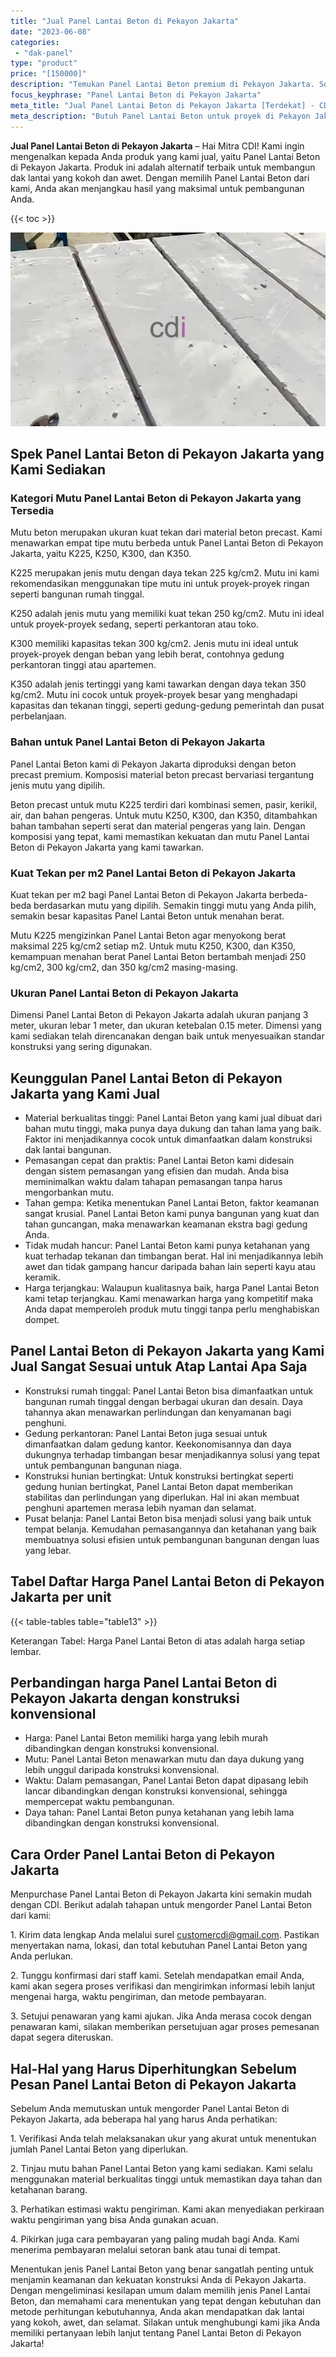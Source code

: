 ```yaml
---
title: "Jual Panel Lantai Beton di Pekayon Jakarta"
date: "2023-06-08"
categories:
 - "dak-panel"
type: "product"
price: "[150000]"
description: "Temukan Panel Lantai Beton premium di Pekayon Jakarta. Solusi ideal untuk proyek konstruksi dengan standar terbaik, Panel Lantai Beton memberikan ketahanan optimal untuk lantai dak. Hubungi kami sekarang."
focus_keyphrase: "Panel Lantai Beton di Pekayon Jakarta"
meta_title: "Jual Panel Lantai Beton di Pekayon Jakarta [Terdekat] - CDI"
meta_description: "Butuh Panel Lantai Beton untuk proyek di Pekayon Jakarta?. Kami menyediakan Panel Lantai Beton premium untuk pembangunan. Penawaran spesial hanya di sini."
---
```


**Jual Panel Lantai Beton di Pekayon Jakarta** – Hai Mitra CDI! Kami ingin mengenalkan kepada Anda produk yang kami jual, yaitu Panel Lantai Beton di Pekayon Jakarta. Produk ini adalah alternatif terbaik untuk membangun dak lantai yang kokoh dan awet. Dengan memilih Panel Lantai Beton dari kami, Anda akan menjangkau hasil yang maksimal untuk pembangunan Anda.

{{< toc >}}

![Jual Panel Lantai Beton di Pekayon Jakarta](/images/dak-panel/dak-panel-05.jpg)

## Spek Panel Lantai Beton di Pekayon Jakarta yang Kami Sediakan

### Kategori Mutu Panel Lantai Beton di Pekayon Jakarta yang Tersedia

Mutu beton merupakan ukuran kuat tekan dari material beton precast. Kami menawarkan empat tipe mutu berbeda untuk Panel Lantai Beton di Pekayon Jakarta, yaitu K225, K250, K300, dan K350.

K225 merupakan jenis mutu dengan daya tekan 225 kg/cm2. Mutu ini kami rekomendasikan menggunakan tipe mutu ini untuk proyek-proyek ringan seperti bangunan rumah tinggal.

K250 adalah jenis mutu yang memiliki kuat tekan 250 kg/cm2. Mutu ini ideal untuk proyek-proyek sedang, seperti perkantoran atau toko.

K300 memiliki kapasitas tekan 300 kg/cm2. Jenis mutu ini ideal untuk proyek-proyek dengan beban yang lebih berat, contohnya gedung perkantoran tinggi atau apartemen.

K350 adalah jenis tertinggi yang kami tawarkan dengan daya tekan 350 kg/cm2. Mutu ini cocok untuk proyek-proyek besar yang menghadapi kapasitas dan tekanan tinggi, seperti gedung-gedung pemerintah dan pusat perbelanjaan.

### Bahan untuk Panel Lantai Beton di Pekayon Jakarta

Panel Lantai Beton kami di Pekayon Jakarta diproduksi dengan beton precast premium. Komposisi material beton precast bervariasi tergantung jenis mutu yang dipilih.

Beton precast untuk mutu K225 terdiri dari kombinasi semen, pasir, kerikil, air, dan bahan pengeras. Untuk mutu K250, K300, dan K350, ditambahkan bahan tambahan seperti serat dan material pengeras yang lain. Dengan komposisi yang tepat, kami memastikan kekuatan dan mutu Panel Lantai Beton di Pekayon Jakarta yang kami tawarkan.

### Kuat Tekan per m2 Panel Lantai Beton di Pekayon Jakarta

Kuat tekan per m2 bagi Panel Lantai Beton di Pekayon Jakarta berbeda-beda berdasarkan mutu yang dipilih. Semakin tinggi mutu yang Anda pilih, semakin besar kapasitas Panel Lantai Beton untuk menahan berat.

Mutu K225 mengizinkan Panel Lantai Beton agar menyokong berat maksimal 225 kg/cm2 setiap m2. Untuk mutu K250, K300, dan K350, kemampuan menahan berat Panel Lantai Beton bertambah menjadi 250 kg/cm2, 300 kg/cm2, dan 350 kg/cm2 masing-masing.

### Ukuran Panel Lantai Beton di Pekayon Jakarta

Dimensi Panel Lantai Beton di Pekayon Jakarta adalah ukuran panjang 3 meter, ukuran lebar 1 meter, dan ukuran ketebalan 0.15 meter. Dimensi yang kami sediakan telah direncanakan dengan baik untuk menyesuaikan standar konstruksi yang sering digunakan.

## Keunggulan Panel Lantai Beton di Pekayon Jakarta yang Kami Jual

*   Material berkualitas tinggi: Panel Lantai Beton yang kami jual dibuat dari bahan mutu tinggi, maka punya daya dukung dan tahan lama yang baik. Faktor ini menjadikannya cocok untuk dimanfaatkan dalam konstruksi dak lantai bangunan.
*   Pemasangan cepat dan praktis: Panel Lantai Beton kami didesain dengan sistem pemasangan yang efisien dan mudah. Anda bisa meminimalkan waktu dalam tahapan pemasangan tanpa harus mengorbankan mutu.
*   Tahan gempa: Ketika menentukan Panel Lantai Beton, faktor keamanan sangat krusial. Panel Lantai Beton kami punya bangunan yang kuat dan tahan guncangan, maka menawarkan keamanan ekstra bagi gedung Anda.
*   Tidak mudah hancur: Panel Lantai Beton kami punya ketahanan yang kuat terhadap tekanan dan timbangan berat. Hal ini menjadikannya lebih awet dan tidak gampang hancur daripada bahan lain seperti kayu atau keramik.
*   Harga terjangkau: Walaupun kualitasnya baik, harga Panel Lantai Beton kami tetap terjangkau. Kami menawarkan harga yang kompetitif maka Anda dapat memperoleh produk mutu tinggi tanpa perlu menghabiskan dompet.

## Panel Lantai Beton di Pekayon Jakarta yang Kami Jual Sangat Sesuai untuk Atap Lantai Apa Saja

*   Konstruksi rumah tinggal: Panel Lantai Beton bisa dimanfaatkan untuk bangunan rumah tinggal dengan berbagai ukuran dan desain. Daya tahannya akan menawarkan perlindungan dan kenyamanan bagi penghuni.
*   Gedung perkantoran: Panel Lantai Beton juga sesuai untuk dimanfaatkan dalam gedung kantor. Keekonomisannya dan daya dukungnya terhadap timbangan besar menjadikannya solusi yang tepat untuk pembangunan bangunan niaga.
*   Konstruksi hunian bertingkat: Untuk konstruksi bertingkat seperti gedung hunian bertingkat, Panel Lantai Beton dapat memberikan stabilitas dan perlindungan yang diperlukan. Hal ini akan membuat penghuni apartemen merasa lebih nyaman dan selamat.
*   Pusat belanja: Panel Lantai Beton bisa menjadi solusi yang baik untuk tempat belanja. Kemudahan pemasangannya dan ketahanan yang baik membuatnya solusi efisien untuk pembangunan bangunan dengan luas yang lebar.

## Tabel Daftar Harga Panel Lantai Beton di Pekayon Jakarta per unit

{{< table-tables table="table13" >}}

Keterangan Tabel: Harga Panel Lantai Beton di atas adalah harga setiap lembar.

## Perbandingan harga Panel Lantai Beton di Pekayon Jakarta dengan konstruksi konvensional

*   Harga: Panel Lantai Beton memiliki harga yang lebih murah dibandingkan dengan konstruksi konvensional.
*   Mutu: Panel Lantai Beton menawarkan mutu dan daya dukung yang lebih unggul daripada konstruksi konvensional.
*   Waktu: Dalam pemasangan, Panel Lantai Beton dapat dipasang lebih lancar dibandingkan dengan konstruksi konvensional, sehingga mempercepat waktu pembangunan.
*   Daya tahan: Panel Lantai Beton punya ketahanan yang lebih lama dibandingkan dengan konstruksi konvensional.

## Cara Order Panel Lantai Beton di Pekayon Jakarta

Menpurchase Panel Lantai Beton di Pekayon Jakarta kini semakin mudah dengan CDI. Berikut adalah tahapan untuk mengorder Panel Lantai Beton dari kami:

1\.  Kirim data lengkap Anda melalui surel customercdi@gmail.com. Pastikan menyertakan nama, lokasi, dan total kebutuhan Panel Lantai Beton yang Anda perlukan.

2\.  Tunggu konfirmasi dari staff kami. Setelah mendapatkan email Anda, kami akan segera proses verifikasi dan mengirimkan informasi lebih lanjut mengenai harga, waktu pengiriman, dan metode pembayaran.

3\.  Setujui penawaran yang kami ajukan. Jika Anda merasa cocok dengan penawaran kami, silakan memberikan persetujuan agar proses pemesanan dapat segera diteruskan.

## Hal-Hal yang Harus Diperhitungkan Sebelum Pesan Panel Lantai Beton di Pekayon Jakarta

Sebelum Anda memutuskan untuk mengorder Panel Lantai Beton di Pekayon Jakarta, ada beberapa hal yang harus Anda perhatikan:

1\.  Verifikasi Anda telah melaksanakan ukur yang akurat untuk menentukan jumlah Panel Lantai Beton yang diperlukan.

2\.  Tinjau mutu bahan Panel Lantai Beton yang kami sediakan. Kami selalu menggunakan material berkualitas tinggi untuk memastikan daya tahan dan ketahanan barang.

3\.  Perhatikan estimasi waktu pengiriman. Kami akan menyediakan perkiraan waktu pengiriman yang bisa Anda gunakan acuan.

4\.  Pikirkan juga cara pembayaran yang paling mudah bagi Anda. Kami menerima pembayaran melalui setoran bank atau tunai di tempat.

Menentukan jenis Panel Lantai Beton yang benar sangatlah penting untuk menjamin keamanan dan kekuatan konstruksi Anda di Pekayon Jakarta. Dengan mengeliminasi kesilapan umum dalam memilih jenis Panel Lantai Beton, dan memahami cara menentukan yang tepat dengan kebutuhan dan metode perhitungan kebutuhannya, Anda akan mendapatkan dak lantai yang kokoh, awet, dan selamat. Silakan untuk menghubungi kami jika Anda memiliki pertanyaan lebih lanjut tentang Panel Lantai Beton di Pekayon Jakarta!